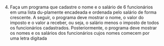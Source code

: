 4.	Faça um programa que cadastre o nome e o salário de 6 funcionários em uma lista du-plamente encadeada e ordenada pelo salário de forma crescente. A seguir, o programa deve mostrar o nome, o valor do imposto e o valor a receber, ou seja, o salário menos o imposto de todos os funcionários cadastrados. Posteriormente, o programa deve mostrar os nomes e os salários dos funcionários cujos nomes comecem por uma letra digitada